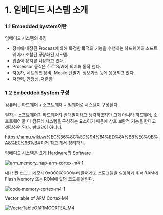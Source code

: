 # 1. 임베디드 시스템 소개

### 1.1 Embedded System이란

임베디드 시스템의 특징

- 장치에 내장된 Process에 의해 특정한 목적의 기능을 수행하는 하드웨어와 소프트웨어가 조합된 정량화된 시스템.
- 입출력 장치를 내장하고 있다.
- Processor 동작은 주로 S/W에 의지해 동작 한다.
- 자동차, 네트워크 장비, Mobile 단말기, 정보가전 등에 응용되고 있다.
- 저전력, 안정성, 저렴함



### 1.2 Embedded System 구성

컴퓨터는 하드웨어 + 소프트웨어 + 펌웨어로 시스템이 구성된다. 

필자는 소프트웨어가 하드웨어의 반대말이라고 생각하였지만 그게 아니라 하드웨어, 소프트웨어 둘 다 컴퓨터 시스템을 구성하는 요소이기 때문에 상호 보완적 기능을 한다고 생각하면 된다. 반대말이 아니다. 

https://namu.wiki/w/%EC%86%8C%ED%94%84%ED%8A%B8%EC%9B%A8%EC%96%B4 이거 참고 해서 정리하기.

임베디드 시스템은 크게 Hardware와 Software









![arm_memory_map-arm-cortex-m4-1](/home/dongjun/mygit/2021_1_EmbeddedSystemDesignLab/Pictures/arm_memory_map-arm-cortex-m4-1.gif)

내가 짠 코드는 메모리 0x00000000부터 들어가고 프로그램을 실행하기 위해 RAM에 Flash Memory 또는 ROM에 있던 코드를 올린다. 



![code-memory-cortex-m4-1](/home/dongjun/mygit/2021_1_EmbeddedSystemDesignLab/Pictures/code-memory-cortex-m4-1.png)





Vector table of ARM Cortex-M4

![VectorTableOfARMCORTEX_M4](/home/dongjun/mygit/2021_1_EmbeddedSystemDesignLab/Pictures/VectorTableOfARMCORTEX_M4.png)
